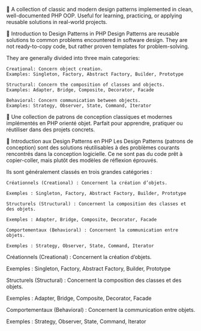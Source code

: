 🧠 A collection of classic and modern design patterns implemented in clean, well-documented PHP OOP. Useful for learning, practicing, or applying reusable solutions in real-world projects.


🧩 Introduction to Design Patterns in PHP
Design Patterns are reusable solutions to common problems encountered in software design. They are not ready-to-copy code, but rather proven templates for problem-solving.

They are generally divided into three main categories:
    
    Creational: Concern object creation.
    Examples: Singleton, Factory, Abstract Factory, Builder, Prototype
    
    Structural: Concern the composition of classes and objects.
    Examples: Adapter, Bridge, Composite, Decorator, Facade
    
    Behavioral: Concern communication between objects.
    Examples: Strategy, Observer, State, Command, Iterator



🧠 Une collection de patrons de conception classiques et modernes implémentés en PHP orienté objet. Parfait pour apprendre, pratiquer ou réutiliser dans des projets concrets.

🧩 Introduction aux Design Patterns en PHP
Les Design Patterns (patrons de conception) sont des solutions réutilisables à des problèmes courants rencontrés dans la conception logicielle. Ce ne sont pas du code prêt à copier-coller, mais plutôt des modèles de réflexion éprouvés.

Ils sont généralement classés en trois grandes catégories :
  
    Créationnels (Creational) : Concernent la création d’objets.
    
    Exemples : Singleton, Factory, Abstract Factory, Builder, Prototype
    
    Structurels (Structural) : Concernent la composition des classes et des objets.
    
    Exemples : Adapter, Bridge, Composite, Decorator, Facade
    
    Comportementaux (Behavioral) : Concernent la communication entre objets.
    
    Exemples : Strategy, Observer, State, Command, Iterator

Créationnels (Creational) : Concernent la création d’objets.

Exemples : Singleton, Factory, Abstract Factory, Builder, Prototype

Structurels (Structural) : Concernent la composition des classes et des objets.

Exemples : Adapter, Bridge, Composite, Decorator, Facade

Comportementaux (Behavioral) : Concernent la communication entre objets.

Exemples : Strategy, Observer, State, Command, Iterator

